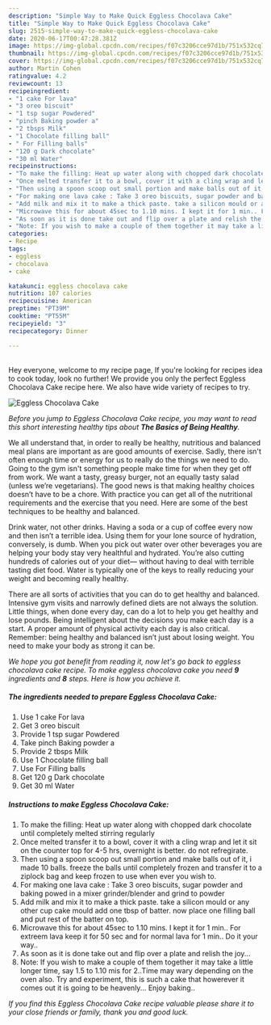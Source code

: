 ```yaml
---
description: "Simple Way to Make Quick Eggless Chocolava Cake"
title: "Simple Way to Make Quick Eggless Chocolava Cake"
slug: 2515-simple-way-to-make-quick-eggless-chocolava-cake
date: 2020-06-17T00:47:28.381Z
image: https://img-global.cpcdn.com/recipes/f07c3206cce97d1b/751x532cq70/eggless-chocolava-cake-recipe-main-photo.jpg
thumbnail: https://img-global.cpcdn.com/recipes/f07c3206cce97d1b/751x532cq70/eggless-chocolava-cake-recipe-main-photo.jpg
cover: https://img-global.cpcdn.com/recipes/f07c3206cce97d1b/751x532cq70/eggless-chocolava-cake-recipe-main-photo.jpg
author: Martin Cohen
ratingvalue: 4.2
reviewcount: 13
recipeingredient:
- "1 cake For lava"
- "3 oreo biscuit"
- "1 tsp sugar Powdered"
- "pinch Baking powder a"
- "2 tbsps Milk"
- "1 Chocolate filling ball"
- " For Filling balls"
- "120 g Dark chocolate"
- "30 ml Water"
recipeinstructions:
- "To make the filling: Heat up water along with chopped dark chocolate until completely melted stirring regularly"
- "Once melted transfer it to a bowl, cover it with a cling wrap and let it sit on the counter top for 4-5 hrs, overnight is better. do not refregirate."
- "Then using a spoon scoop out small portion and make balls out of it, i made 10 balls. freeze the balls until completely frozen and transfer it to a ziplock bag and keep frozen to use when ever you wish to."
- "For making one lava cake : Take 3 oreo biscuits, sugar powder and baking powed in a mixer grinder/blender and grind to powder"
- "Add milk and mix it to make a thick paste. take a silicon mould or any other cup cake mould add one tbsp of batter. now place one filling ball and put rest of the batter on top."
- "Microwave this for about 45sec to 1.10 mins. I kept it for 1 min.. For extreem lava keep it for 50 sec and for normal lava for 1 min.. Do it your way.."
- "As soon as it is done take out and flip over a plate and relish the joy..."
- "Note: If you wish to make a couple of them together it may take a little longer time, say 1.5 to 1.10 mis for 2..Time may wary depending on the oven also. Try and experiment, this is such a cake that howerever it comes out it is going to be heavenly... Enjoy baking.."
categories:
- Recipe
tags:
- eggless
- chocolava
- cake

katakunci: eggless chocolava cake 
nutrition: 107 calories
recipecuisine: American
preptime: "PT39M"
cooktime: "PT55M"
recipeyield: "3"
recipecategory: Dinner

---
```

<br>
Hey everyone, welcome to my recipe page, If you're looking for recipes idea to cook today, look no further! We provide you only the perfect Eggless Chocolava Cake recipe here. We also have wide variety of recipes to try.
<br>


![Eggless Chocolava Cake](https://img-global.cpcdn.com/recipes/f07c3206cce97d1b/751x532cq70/eggless-chocolava-cake-recipe-main-photo.jpg)

<i>Before you jump to Eggless Chocolava Cake recipe, you may want to read this short interesting healthy tips about <strong>The Basics of Being Healthy</strong>.</i>

We all understand that, in order to really be healthy, nutritious and balanced meal plans are important as are good amounts of exercise. Sadly, there isn't often enough time or energy for us to really do the things we need to do. Going to the gym isn't something people make time for when they get off from work. We want a tasty, greasy burger, not an equally tasty salad (unless we’re vegetarians). The good news is that making healthy choices doesn’t have to be a chore. With practice you can get all of the nutritional requirements and the exercise that you need. Here are some of the best techniques to be healthy and balanced.

Drink water, not other drinks. Having a soda or a cup of coffee every now and then isn’t a terrible idea. Using them for your lone source of hydration, conversely, is dumb. When you pick out water over other beverages you are helping your body stay very healthful and hydrated. You’re also cutting hundreds of calories out of your diet— without having to deal with terrible tasting diet food. Water is typically one of the keys to really reducing your weight and becoming really healthy.

There are all sorts of activities that you can do to get healthy and balanced. Intensive gym visits and narrowly defined diets are not always the solution. Little things, when done every day, can do a lot to help you get healthy and lose pounds. Being intelligent about the decisions you make each day is a start. A proper amount of physical activity each day is also critical. Remember: being healthy and balanced isn’t just about losing weight. You need to make your body as strong it can be. 


<i>We hope you got benefit from reading it, now let's go back to eggless chocolava cake recipe. To make eggless chocolava cake you need <strong>9</strong> ingredients and <strong>8</strong> steps. Here is how you achieve it.
</i>

##### The ingredients needed to prepare Eggless Chocolava Cake:

1. Use 1 cake For lava
1. Get 3 oreo biscuit
1. Provide 1 tsp sugar Powdered
1. Take pinch Baking powder a
1. Provide 2 tbsps Milk
1. Use 1 Chocolate filling ball
1. Use  For Filling balls
1. Get 120 g Dark chocolate
1. Get 30 ml Water


##### Instructions to make Eggless Chocolava Cake:

1. To make the filling: Heat up water along with chopped dark chocolate until completely melted stirring regularly
1. Once melted transfer it to a bowl, cover it with a cling wrap and let it sit on the counter top for 4-5 hrs, overnight is better. do not refregirate.
1. Then using a spoon scoop out small portion and make balls out of it, i made 10 balls. freeze the balls until completely frozen and transfer it to a ziplock bag and keep frozen to use when ever you wish to.
1. For making one lava cake : Take 3 oreo biscuits, sugar powder and baking powed in a mixer grinder/blender and grind to powder
1. Add milk and mix it to make a thick paste. take a silicon mould or any other cup cake mould add one tbsp of batter. now place one filling ball and put rest of the batter on top.
1. Microwave this for about 45sec to 1.10 mins. I kept it for 1 min.. For extreem lava keep it for 50 sec and for normal lava for 1 min.. Do it your way..
1. As soon as it is done take out and flip over a plate and relish the joy...
1. Note: If you wish to make a couple of them together it may take a little longer time, say 1.5 to 1.10 mis for 2..Time may wary depending on the oven also. Try and experiment, this is such a cake that howerever it comes out it is going to be heavenly... Enjoy baking..


<i>If you find this Eggless Chocolava Cake recipe valuable please share it to your close friends or family, thank you and good luck.</i>
